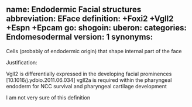 name: Endodermic Facial structures
abbreviation: EFace
definition: +Foxi2 +Vgll2 +Espn +Epcam
go:
shogoin: 
uberon: 
categories: Endomesodermal
version: 1
synonyms:
---

Cells (probably of endodermic origin) that shape internal part of the face

Justification:

Vgll2 is differentially expressed in the developing facial prominences [10.1016/j.ydbio.2011.06.034]
vgll2a is required within the pharyngeal endoderm for NCC survival and pharyngeal cartilage development

I am not very sure of this definition